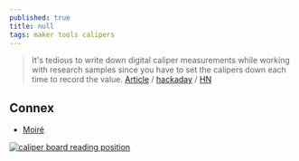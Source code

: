 ```yaml
---
published: true
title: null
tags: maker tools calipers
---
```

> It's tedious to write down digital caliper measurements while working with research samples since you have to set the calipers down each time to record the value. [Article](https://www.notion.so/Hacking-Digital-Calipers-3ee7726f11ca431694dc70a1977516e4) / [hackaday](https://hackaday.com/tag/sam32/) / [HN](https://news.ycombinator.com/item?id=20352417)


## Connex
- [Moiré](https://hackaday.com/2018/03/07/0-05-mm-precision-thats-a-moire/)

[![caliper board reading position](https://maholli.notion.site/image/https%3A%2F%2Fs3-us-west-2.amazonaws.com%2Fsecure.notion-static.com%2Fcfe9983f-5667-4758-9866-5c614ead87e6%2FIMG_9560.jpg?id=8e83ad2f-df37-42d6-ae6e-0c361f58035c&table=block&spaceId=b07e7c70-4319-4375-9666-1b25f07e4aae&width=2000&userId=&cache=v2)](https://maholli.notion.site/Hacking-Digital-Calipers-3ee7726f11ca431694dc70a1977516e4)

